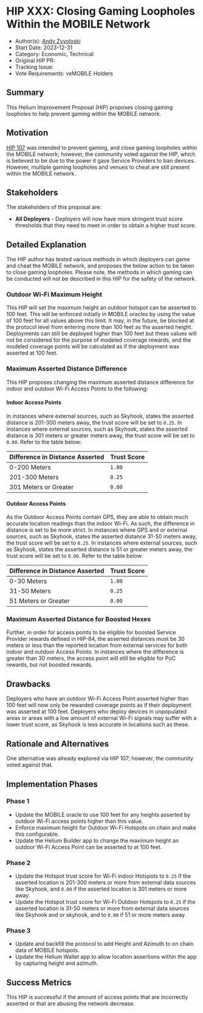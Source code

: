 # HIP XXX: Closing Gaming Loopholes Within the MOBILE Network

- Author(s): [Andy Zyvoloski](https://github.com/heatedlime)
- Start Date: 2023-12-31
- Category: Economic, Technical
- Original HIP PR:
- Tracking Issue:
- Vote Requirements: veMOBILE Holders

## Summary
This Helium Improvement Proposal (HIP) proposes closing gaming loopholes to help prevent gaming within the MOBILE network.

## Motivation
[HIP 107](https://github.com/helium/HIP/blob/main/0107-preventing-gaming-within-the-mobile-network.md) was intended to prevent gaming, and close gaming loopholes within the MOBILE network; however, the community voted against the HIP, which is believed to be due to the power it gave Service Providers to ban devices. However, multiple gaming loopholes and venues to cheat are still present within the MOBILE network.

## Stakeholders
The stakeholders of this proposal are:

- **All Deployers** - Deployers will now have more stringent trust score thresholds that they need to meet in order to obtain a higher trust score.


## Detailed Explanation
The HIP author has tested various methods in which deployers can game and cheat the MOBILE network, and proposes the below action to be taken to close gaming loopholes. Please note, the methods in which gaming can be conducted will not be described in this HIP for the safety of the network.


### Outdoor Wi-Fi Maximum Height
This HIP will set the maximum height an outdoor hotspot can be asserted to 100 feet. This will be enforced initially in MOBILE oracles by using the value of 100 feet for all values above this limit. It may, in the future, be blocked at the protocol level from entering more than 100 feet as the asserted height. Deployments can still be deployed higher than 100 feet but these values will not be considered for the purpose of modeled coverage rewards, and the modeled coverage points will be calculated as if the deployment was asserted at 100 feet.

### Maximum Asserted Distance Difference
This HIP proposes changing the maximum asserted distance difference for indoor and outdoor Wi-Fi Access Points to the following:

#### Indoor Access Points
In instances where external sources, such as Skyhook, states the asserted distance is 201-300 meters away, the trust score will be set to `0.25`. In instances where external sources, such as Skyhook, states the asserted distance is 301 meters or greater meters away, the trust score will be set to `0.00`. Refer to the table below:

| Difference in Distance Asserted | Trust Score |
|---------------------------------|-------------|
| 0-200 Meters                    | `1.00`      |
| 201-300 Meters                  | `0.25`      |
| 301 Meters or Greater           | `0.00`      |

#### Outdoor Access Points
As the Outdoor Access Points contain GPS, they are able to obtain much accurate location readings than the indoor Wi-Fi. As such, the difference in distance is set to be more strict. In instances where GPS and or external sources, such as Skyhook, states the asserted distance 31-50 meters away, the trust score will be set to `0.25`. In instances where external sources, such as Skyhook, states the asserted distance is 51 or greater meters away, the trust score will be set to `0.00`. Refer to the table below:

| Difference in Distance Asserted | Trust Score |
|---------------------------------|-------------|
| 0-30 Meters                     | `1.00`      |
| 31-50 Meters                    | `0.25`      |
| 51 Meters or Greater            | `0.00`      |

### Maximum Asserted Distance for Boosted Hexes
Further, in order for access points to be eligible for boosted Service Provider rewards defined in HIP-84, the asserted distances must be 30 meters or less than the reported location from external services for both indoor and outdoor Access Points. In instances where the difference is greater than 30 meters, the access point will still be eligible for PoC rewards, but not boosted rewards.


## Drawbacks

Deployers who have an outdoor Wi-Fi Access Point asserted higher than 100 feet will now only be rewarded coverage points as if their deployment was asserted at 100 feet.
Deployers who deploy devices in unpopulated areas or areas with a low amount of external Wi-Fi signals may suffer with a lower trust score, as Skyhook is less accurate in locations such as these.

## Rationale and Alternatives
One alternative was already explored via HIP 107; however, the community voted against that.

## Implementation Phases

### Phase 1

* Update the MOBILE oracle to use 100 feet for any heights asserted by outdoor Wi-Fi access points higher than this value.
* Enforce maximum height for Outdoor Wi-Fi Hotspots on chain and make this configurable.
* Update the Helium Builder app to change the maximum height an outdoor Wi-Fi Access Point can be asserted to at 100 feet.

### Phase 2

* Update the Hotspot trust score for Wi-Fi indoor Hotspots to `0.25` if the asserted location is 201-300 meters or more from external data sources like Skyhook, and `0.00` if the asserted location is 301 meters or more away.
* Update the Hotspot trust score for Wi-Fi Outdoor Hotspots to `0.25` if the asserted location is 31-50 meters or more from external data sources like Skyhook and or skyhook, and to `0.00` if 51 or more meters away.

### Phase 3
* Update and backfill the protocol to add Height and Azimuth to on chain data of MOBILE hotspots.
* Update the Helium Wallet app to allow location assertions within the app by capturing height and azimuth.

## Success Metrics
This HIP is successful if the amount of access points that are incorrectly asserted or that are abusing the network decrease.
